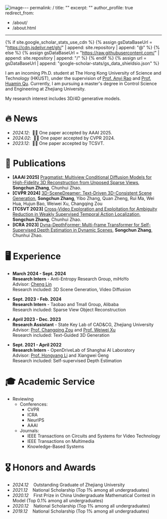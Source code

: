 ![image](https://github.com/user-attachments/assets/775ab282-9b77-4e97-8797-769472e0b48f)---
permalink: /
title: ""
excerpt: ""
author_profile: true
redirect_from: 
  - /about/
  - /about.html
---

{% if site.google_scholar_stats_use_cdn %}
{% assign gsDataBaseUrl = "https://cdn.jsdelivr.net/gh/" | append: site.repository | append: "@" %}
{% else %}
{% assign gsDataBaseUrl = "https://raw.githubusercontent.com/" | append: site.repository | append: "/" %}
{% endif %}
{% assign url = gsDataBaseUrl | append: "google-scholar-stats/gs_data_shieldsio.json" %}

<span class='anchor' id='about-me'></span>

I am an incoming Ph.D. student at The Hong Kong University of Science and Technology (HKUST), under the supervision of [Prof. Anyi Rao](https://anyirao.com/) and [Prof. Huamin Qu](http://www.huamin.org/). Currently, I am pursuing a master's degree in Control Science and Engineering at Zhejiang University.

My research interest includes 3D/4D generative models. 

# 🔥 News
- *2024.12*: &nbsp;🎉🎉 One paper accepted by AAAI 2025.
- *2024.02*: &nbsp;🎉🎉 One paper accepted by CVPR 2024.
- *2023.12*: &nbsp;🎉🎉 One paper accepted by TCSVT.

# 📝 Publications

- **[AAAI 2025]** [Pragmatist: Multiview Conditional Diffusion Models for High-Fidelity 3D Reconstruction from Unposed Sparse Views](https://arxiv.org/abs/2412.08412), **Songchun Zhang**, Chunhui Zhao.
- **[CVPR 2024]** [3D-SceneDreamer: Text-Driven 3D-Consistent Scene Generation](https://openaccess.thecvf.com/content/CVPR2024/papers/Zhang_3D-SceneDreamer_Text-Driven_3D-Consistent_Scene_Generation_CVPR_2024_paper.pdf), **Songchun Zhang**, Yibo Zhang, Quan Zheng, Rui Ma, Wei Hua, Hujun Bao, Weiwei Xu, Changqing Zou
- **[TCSVT 2023]** [Cross-Video Exploration and Exploitation for Ambiguity Reduction in Weakly Supervised Temporal Action Localization](https://arxiv.org/pdf/2308.12609), **Songchun Zhang**, Chunhui Zhao.
- **[ICRA 2023]** [Dyna-DepthFormer: Multi-frame Transformer for Self-Supervised Depth Estimation in Dynamic Scenes](https://arxiv.org/abs/2301.05871), **Songchun Zhang**, Chunhui Zhao.

# 🖥️ Experience  

- **March 2024 - Sept. 2024**  
  **Research Intern** - Anti-Entropy Research Group, miHoYo  
  Advisor: [Cheng Lin](https://clinplayer.github.io/)  
  Research included: 3D Scene Generation, Video Diffusion
  
- **Sept. 2023 - Feb. 2024**  
  **Research Intern** - Taobao and Tmall Group, Alibaba  
  Research included: Sparse View Object Reconstruction
  
- **April 2023 - Dec. 2023**  
  **Research Assistant** - State Key Lab of CAD&CG, Zhejiang University  
  Advisor: [Prof. Changqing Zou](https://scholar.google.com/citations?user=kj5HiGgAAAAJ&hl=en&oi=ao) and [Prof. Weiwei Xu](https://scholar.google.com/citations?user=Hfrih1EAAAAJ)  
  Research included: Text-Guided 3D Generation  
  
- **Sept. 2021 - April 2022**  
  **Research Intern** - OpenDriveLab of Shanghai AI Laboratory  
  Advisor: [Prof. Hongyang Li](https://scholar.google.com/citations?user=Hfrih1EAAAAJ) and Xiangwei Geng  
  Research included: Self-supervised Depth Estimation  
  
# 🎓 Academic Service
- Reviewing
  - Conferences:
    - CVPR
    - ICRA
    - NeurIPS
    - AAAI
  - Journals:
    - IEEE Transactions on Circuits and Systems for Video Technology
    - IEEE Transactions on Multimedia
    - Knowledge-Based Systems

# 🎖 Honors and Awards
- *2024.12* &nbsp;&nbsp; Outstanding Graduate of Zhejiang University
- *2021.12* &nbsp;&nbsp; National Scholarship  (Top 1% among all undergraduates)
- *2020.12* &nbsp;&nbsp; First Prize in China Undergraduate Mathematical Contest in Model (Top 0.1% among all undergraduates)
- *2020.12* &nbsp;&nbsp; National Scholarship  (Top 1% among all undergraduates)
- *2019.12* &nbsp;&nbsp; National Scholarship  (Top 1% among all undergraduates)
